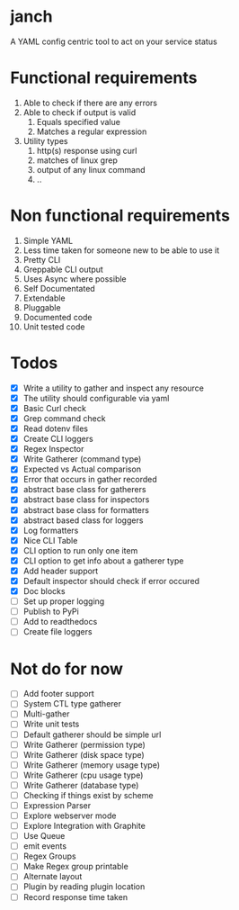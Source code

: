 # janch
A YAML config centric tool to act on your service status

# Functional requirements
1. Able to check if there are any errors
2. Able to check if output is valid
    1. Equals specified value
    2. Matches a regular expression
3. Utility types
    1. http(s) response using curl
    2. matches of linux grep
    3. output of any linux command
    4. ..

# Non functional requirements

1. Simple YAML
2. Less time taken for someone new to be able to use it
3. Pretty CLI
4. Greppable CLI output
5. Uses Async where possible
6. Self Documentated 
7. Extendable
8. Pluggable
9. Documented code
10. Unit tested code



# Todos

- [x] Write a utility to gather and inspect any resource
- [x] The utility should configurable via yaml
- [x] Basic Curl check
- [x] Grep command check
- [x] Read dotenv files
- [x] Create CLI loggers
- [x] Regex Inspector
- [x] Write Gatherer (command type)
- [x] Expected vs Actual comparison
- [x] Error that occurs in gather recorded
- [x] abstract base class for gatherers
- [x] abstract base class for inspectors
- [x] abstract base class for formatters
- [x] abstract based class for loggers
- [x] Log formatters
- [x] Nice CLI Table
- [x] CLI option to run only one item
- [x] CLI option to get info about a gatherer type
- [x] Add header support
- [x] Default inspector should check if error occured
- [x] Doc blocks
- [ ] Set up proper logging
- [ ] Publish to PyPi
- [ ] Add to readthedocs
- [ ] Create file loggers

# Not do for now

- [ ] Add footer support
- [ ] System CTL type gatherer
- [ ] Multi-gather
- [ ] Write unit tests
- [ ] Default gatherer should be simple url
- [ ] Write Gatherer (permission type)
- [ ] Write Gatherer (disk space type)
- [ ] Write Gatherer (memory usage type)
- [ ] Write Gatherer (cpu usage type)
- [ ] Write Gatherer (database type)
- [ ] Checking if things exist by scheme
- [ ] Expression Parser
- [ ] Explore webserver mode
- [ ] Explore Integration with Graphite
- [ ] Use Queue
- [ ] emit events
- [ ] Regex Groups
- [ ] Make Regex group printable
- [ ] Alternate layout
- [ ] Plugin by reading plugin location
- [ ] Record response time taken

